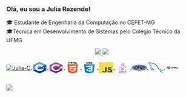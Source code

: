 ### Olá, eu sou a Julia Rezende! 
:mortar_board: Estudante de Engenharia da Computação no CEFET-MG <br> :mortar_board:Técnica em Desenvolvimento de Sistemas pelo Colégio Técnico da UFMG

</div>
<div align="center">
  <a href="https://github.com/juliarezende34">
  <img width="48%" src="https://github-readme-stats.vercel.app/api?username=juliarezende34&show_icons=true&theme=radical&include_all_commits=true&count_private=false"/>
  <img width="40%" src="https://github-readme-stats.vercel.app/api/top-langs/?username=juliarezende34&layout=compact&langs_count=7&theme=radical"/>
</div>
<div style="display: inline_block"><br>
  <img align="center" alt="Julia-C" height="30" width="40" src="https://cdn.jsdelivr.net/gh/devicons/devicon/icons/c/c-original.svg" />
  <img align="center" alt="Julia-C++" height="30" width="40" src="https://github.com/devicons/devicon/blob/v2.15.1/icons/cplusplus/cplusplus-original.svg" />
  <img align="center" alt="Julia-C#" height="30" width="40" src="https://github.com/devicons/devicon/blob/v2.15.1/icons/csharp/csharp-original.svg" />
  <img align="center" alt="Julia-HTML" height="30" width="40" src="https://github.com/devicons/devicon/blob/v2.15.1/icons/html5/html5-original-wordmark.svg">
  <img align="center" alt="Julia-CSS" height="30" width="40" src="https://github.com/devicons/devicon/blob/v2.15.1/icons/css3/css3-original-wordmark.svg">
  <img align="center" alt="Julia-JavaScrip" height="30" width="40" src="https://github.com/devicons/devicon/blob/v2.15.1/icons/javascript/javascript-original.svg">
  <img align="center" alt="Julia-Java" height="30" width="40" src="https://github.com/devicons/devicon/blob/v2.15.1/icons/java/java-original-wordmark.svg">
  <img align="center" alt="Julia-PHP" height="30" width="40" src="https://github.com/devicons/devicon/blob/v2.15.1/icons/php/php-original.svg">
  <img align="center" alt="Julia-SQL" height="30" width="40" src="https://github.com/devicons/devicon/blob/v2.15.1/icons/mysql/mysql-original.svg">
  <img align="center" alt="Julia-Unity" height="30" width="40" src="https://github.com/devicons/devicon/blob/v2.15.1/icons/unity/unity-original-wordmark.svg">
  
</div> 
  
   ##
 
<div> 
  <a href = "mailto:juliarezende@gmail.com"><img src="https://img.shields.io/badge/-Gmail-%23333?style=for-the-badge&logo=gmail&logoColor=white" target="_blank"></a>
  
